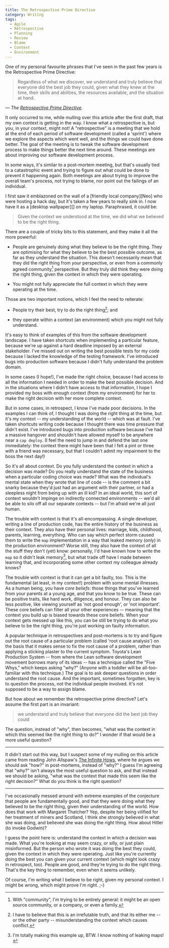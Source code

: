 ```yaml
---
title: The Retrospective Prime Directive
category: Writing
tags:
  - Agile
  - Retrospective
  - Planning
  - Review
  - Blame
  - Context
  - Environment
---
```


One of my personal favourite phrases that I've seen in the past few years is
the Retrospective Prime Directive:

> Regardless of what we discover, we understand and truly believe that everyone
> did the best job they could, given what they knew at the time, their skills
> and abilities, the resources available, and the situation at hand.

<cite>&mdash; The [Retrospective Prime Directive](http://www.retrospectives.com/pages/retroPrimeDirective.html).</cite>

It only occurred to me, while mulling over this article after the first draft,
that my own context is getting in the way. I know what a retrospective is, but
you, in your context, might not! A "retrospective" is a meeting that we hold at
the end of each period of software development (called a 'sprint') where we
explore the aspects which went well, and the things we could have done better.
The goal of the meeting is to tweak the software development process to make
things better the next time around. These meetings are about improving our
software development process.

In some ways, it's similar to a post-mortem meeting, but that's usually tied to
a catastrophic event and trying to figure out what could be done to prevent it
happening again. Both meetings are about trying to improve the overall team's
process, not trying to blame, nor point out the failings of an individual.

I first saw it emblazoned on the wall of a [friendly local company][Neo] who
were hosting a hack day, but it's taken a few years to really sink in. I now
have it as a [desktop wallpaper][] on my laptop. Paraphrased, it could be:

> Given the context we understood at the time, we did what we believed to be
> the right thing.

There are a couple of tricky bits to this statement, and they make it all the
more powerful:

* People are genuinely doing what they believe to be the right thing. They are
  optimising for what they believe to be the best possible outcome, as far as
  they understand the situation. This doesn't necessarily mean that they did
  the right thing from *your* perspective, or even from a commonly agreed
  community[^1] perspective. But they truly did think they were doing the right
  thing, given the context in which they were operating.

* You might not fully appreciate the full context in which they were operating
  at the time.

Those are two important notions, which I feel the need to reiterate:

* People try their best, try to do the right thing[^2]; and

* they operate within a context (an environment) which you might not fully
  understand.

It's easy to think of examples of this from the software development landscape.
I have taken shortcuts when implementing a particular feature, because we're up
against a hard deadline imposed by an external stakeholder. I've missed out on
writing the best possible tests for my code because I lacked the knowledge of
the testing framework. I've introduced bugs into production software because I
didn't fully understand the problem domain.

In some cases (I hope!), I've made the right choice, because I had access to
all the information I needed in order to make the best possible decision. And
in the situations where I didn't have access to that information, I hope I
provided my boss with enough context (from my environment) for her to make the
right decision with her more complete context.

But in some cases, in retrospect, I know I've made poor decisions. In the
examples I can think of, I thought I was doing the right thing at the time, but
it's my context -- my understanding of the world -- which was at fault. I've
taken shortcuts writing code because I thought there was time pressure that
didn't exist. I've introduced bugs into production software because I've had a
massive hangover and shouldn't have allowed myself to be anywhere near a `cap
deploy`. (I feel the need to jump in and defend the last one immediately: the
context there might have been that I felt a pint or three with a friend was
necessary, but that I couldn't admit my impairment to the boss the next day!)

So it's all about context. Do you fully understand the context in which a
decision was made? Do you really understand the state of the business when a
particular coding choice was made? What was the individual's mental state when
they wrote that line of code -- is the comment a bit snarky because they'd just
had an argument with their partner, or had a sleepless night from being up with
an ill kid? In an ideal world, this sort of context wouldn't impinge on
indirectly connected environments -- we'd all be able to silo off all our
separate contexts -- but I'm afraid we're all just human.

The trouble with context is that it's all-encompassing. A single developer,
writing a line of production code, has the entire history of the business as
their context. They also have their personal lives: marriage, kids, childhood,
parents, learning, everything. Who can say which perfect storm caused them to
write the `map` implementation in a way that leaked memory (only) in the
production environment? Worse still, they also have the context of all the
stuff they don't (yet) know: personally, I'd have known how to write the `map`
so it didn't leak memory[^3], but what trade off have I made between learning
that, and incorporating some other context my colleague already knows?

The trouble with context is that it can get a bit faulty, too. This is the
fundamental (at least, in my context!) problem with some mental illnesses. As a
human being, you have *core beliefs*: those things that you've learned from
your parents at a young age, and that you know to be true. These can be
positive traits, like hard work, diligence, and honour. They can also be less
positive, like viewing yourself as 'not good enough', or 'not important'. These
core beliefs can filter all your other experiences -- meaning that the context
you build up is biased towards these core beliefs. When your context gets
messed up like this, you can be still be trying to do what you believe to be
the right thing, you're just working on faulty information.

A popular technique in retrospectives and post-mortems is to try and figure out
the root cause of a particular problem (called 'root cause analysis') on the
basis that it makes sense to fix the root cause of a problem, rather than
applying a sticking plaster to the current symptom. Toyota's Lean Production
System -- from where the Lean software development movement borrows many of its
ideas -- has a technique called the "Five Whys," which keeps asking "why?"
(Anyone with a toddler will be all-too-familiar with this technique.) The goal
is to ask deeper questions in order understand the root cause. And the
important, sometimes forgotten, key is to question the process, not the
individual people involved. It's not supposed to be a way to assign blame.

But how about we remember the retrospective prime directive? Let's assume the
first part is an invariant:

> we understand and truly believe that everyone did the best job they could

The question, instead of "why", then becomes, "what was the context in which
this seemed like the right thing to do?" I wonder if that would be a more
useful question?

---

It didn't start out this way, but I suspect some of my mulling on this article
came from reading John Allspaw's
[The Infinite Hows](http://radar.oreilly.com/2014/11/the-infinite-hows.html),
where he argues we should ask "how?" in post-mortems, instead of "why?" I guess
I'm agreeing that "why?" isn't always the most useful question to ask, and that
instead we should be asking, "what was the context that made this seem like the
right decision?" What do you think is the right question?

---

I've occasionally messed around with extreme examples of the conjecture that
people are fundamentally good, and that they were doing what they believed to
be the right thing, given their understanding of the world. How does that work
with Margaret Thatcher? Yep, despite her being vilified for her treatment of
miners and Scotland, I think she strongly believed in what she was doing, and
believed she was doing the right thing. How about Hitler (to invoke Godwin)?

I guess the point here is: understand the context in which a decision was made.
What you're looking at may seem crazy, or silly, or just plain misinformed. But
the person who wrote it was doing the best they could, given the context in
which they were operating. Just like you're currently doing the best you can
given your current context (which might look crazy in retrospect, too). People
are good, and they're trying to do the right thing. That's the key thing to
remember, even when it seems unlikely.

Of course, I'm writing what I believe to be right, given my personal context. I
might be wrong, which might prove I'm right. ;-)

[^1]: With "community", I'm trying to be entirely general: it might be an open source community, or a company, or even a family.

[^2]: I have to believe that this is an irrefutable truth, and that its either me -- or the other party -- misunderstanding the context which causes conflict.

[^3]: I'm totally making this example up, BTW. I know nothing of leaking maps!